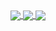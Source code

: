 <!-- ![Nikolas's GitHub stats](https://github-readme-stats.vercel.app/api?username=nikolasil&show_icons=true&hide_title=true&count_private=true)
[![Top Langs](https://github-readme-stats.vercel.app/api/top-langs/?username=nikolasil&langs_count=5)](https://github.com/anuraghazra/github-readme-stats) -->
<a href="https://github.com/anuraghazra/github-readme-stats">
  <img align="center" src="https://github-readme-stats.vercel.app/api?username=nikolasil&show_icons=true&theme=gruvbox" />
</a>
<a href="https://github.com/anuraghazra/convoychat">
  <img align="center" src="https://github-readme-stats.vercel.app/api/top-langs/?username=nikolasil&langs_count=5" />
</a>
<a href="https://github.com/anuraghazra/convoychat">
  <img align="center" src="hhttps://github-readme-streak-stats.herokuapp.com/?user=nikolasil)](https://git.io/streak-stats" />
<!--   [![GitHub Streak](https://github-readme-streak-stats.herokuapp.com/?user=nikolasil)](https://git.io/streak-stats) -->
</a>
